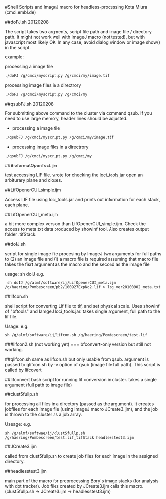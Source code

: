 #Shell Scripts and ImageJ macro for headless-processing 
Kota Miura (cmci.embl.de)

##doFJ.sh
20120208

The script takes two argments, script file path and image file / directory path.
It might not work well with ImageJ macro (not tested), but with javascript most likely OK. In any case, avoid dialog window or image show() in the script.

example:

processing a image file
```sh
./doFJ /g/cmci/myscript.py /g/cmci/my/image.tif
```
processing image files in a directrory
```sh
./doFJ /g/cmci/myscript.py /g/cmci/my   
```##qsubFJ.sh
20120208

For submitting above command to the cluster via command qsub. If you need to use large memory, header lines should be adjusted. 

  * processing a image file
```sh
./qsubFJ /g/cmci/myscript.py /g/cmci/my/image.tif
```
  * processing image files in a directrory
```sh
./qsubFJ /g/cmci/myscript.py /g/cmci/my   
```
##BioformatOpenTest.ijm

test accessing LIF file. 
wrote for checking the loci_tools.jar
open an arbiturary plane and closes. 


##LifOpenerCUI_simple.ijm

Access LIF file using loci_tools.jar and prints out information for each stack, each plane.  


##LifOpenerCUI_meta.ijm

a bit more complex version than LifOpenerCUI_simple.ijm. Check the access to meta.txt data produced by showinf tool. Also creates output folder .tifStack. 

##doIJ.sh

script for single image file procesing by ImageJ 
two arguments for full paths to (2) an image file and (1) a macro file is required
assuming that macro file takes the fisrt argument as the macro and the second as the image file 

usage:
   sh doIJ <macrofile> <LIF file>
e.g.
```shell
 sh doIJ /g/almf/software/ij/LifOpenerCUI_meta.ijm /g/haering/Pombescreen/pb2/100927ExpNo2.lif > log_ver20100902_meta.txt
```
 
 
##lifcon.sh

shell script for converting Lif file to tif, and set physical scale. 
Uses showinf of "bftools" and IamgeJ loci_tools.jar. 
takes single argument, full path to the lif file. 

Usage:
e.g.
```shell 
sh /g/almf/software/ij/lifcon.sh /g/haering/Pombescreen/test.lif
```

###lifcon2.sh (not working yet) ===
bfconvert-only version but still not working. 

##qlifcon.sh
same as lifcon.sh but only usable from qsub. argument is passed to qlifcon.sh
by -v option of qsub (image file full path). 
This script is called by lifcovert

##lifconvert
bash script for running lif conversion in cluster. 
takes a single argument (full path to image file)

##clust5fullp.sh

for processing all files in a directory (passed as the argument). It creates jobfiles for each image file (using imageJ macro JCreate3.ijm), and the job is thrown to the cluster as a job array.


Useage:
e.g.
```shell
sh /g/almf/softwae/ij/clust5fullp.sh /g/haering/Pombescreen/test.lif_tifStack headlesstest3.ijm
```

##JCreate3.ijm

called from clust5fullp.sh to create job files for each image in the assigned directory. 

##headlesstest3.ijm

main part of the macro for preprocessing Bory's image stacks (for analysis with dot tracker). Job files created by JCreate3.ijm calls this macro. (clust5fullp.sh -> JCreate3.ijm -> headlesstest3.ijm)












